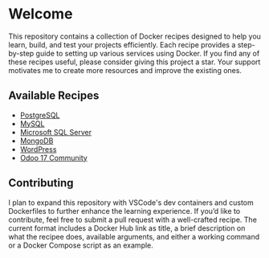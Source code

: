 # Welcome

This repository contains a collection of Docker recipes designed to help you learn, build, and test your projects efficiently. Each recipe provides a step-by-step guide to setting up various services using Docker. If you find any of these recipes useful, please consider giving this project a star. Your support motivates me to create more resources and improve the existing ones.

## Available Recipes

- [PostgreSQL](./postgres.md)
- [MySQL](./mysql.md)
- [Microsoft SQL Server](./sqlserver.md)
- [MongoDB](./mongodb.md)
- [WordPress](./wordpress.md)
- [Odoo 17 Community](./odoo.md)

## Contributing

I plan to expand this repository with VSCode's dev containers and custom Dockerfiles to further enhance the learning experience. If you’d like to contribute, feel free to submit a pull request with a well-crafted recipe. The current format includes a Docker Hub link as title, a brief description on what the recipee does, available arguments, and either a working command or a Docker Compose script as an example.
